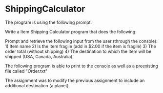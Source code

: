 # ShippingCalculator

The program is using the following prompt:

Write a Item Shipping Calculator program that does the following:

Prompt and retrieve the following input from the user (through the console):
    1) Item name
    2) Is the item fragile (add in $2.00 if the item is fragile)
    3) The order total (without shipping)
    4) The destination to which the item will be shipped (USA, Canada, Australia)


The following program is able to print to the console as well as a preexisting file called "Order.txt"

The assignment was to modify the previous assignment to include an additional destination (a planet).

